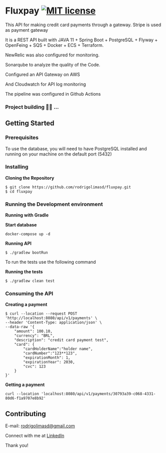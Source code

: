 # Fluxpay [![MIT license](http://img.shields.io/badge/license-MIT-brightgreen.svg)](https://github.com/rodrigolimasd/fluxpay/blob/master/LICENSE)

This API for making credit card payments through a gateway. Stripe is used as payment gateway

It is a REST API built with JAVA 11 + Spring Boot + PostgreSQL + Flyway + OpenFeing + SQS + Docker + ECS + Terraform.

NewRelic was also configured for monitoring.

Sonarqube to analyze the quality of the Code.

Configured an API Gateway on AWS

And Cloudwatch for API log monitoring

The pipeline was configured in Github Actions

### Project building 👨‍🔧 ...

## Getting Started

### Prerequisites

To use the database, you will need to have PostgreSQL installed and running on your machine on the default port (5432)

### Installing

**Cloning the Repository**

````
$ git clone https://github.com/rodrigolimasd/fluxpay.git
$ cd fluxpay
````

### Running the Development environment

**Running with Gradle**

**Start database**

```
docker-compose up -d
```

**Running API**

```
$ ./gradlew bootRun
```

To run the tests use the following command

**Running the tests**

```
$ ./gradlew clean test
```

### Consuming the API

**Creating a payment**

```
$ curl --location --request POST 'http://localhost:8080/api/v1/payments' \
--header 'Content-Type: application/json' \
--data-raw '{
    "amount": 100.10,
    "currency": "BRL",
    "description": "credit card payment test",
    "card": {
        "cardHolderName":"holder name",
        "cardNumber":"123**123",
        "expirationMonth": 1,
        "expirationYear": 2030,
        "cvc": 123
    }
}'
```

**Getting a payment**

```
curl --location 'localhost:8080/api/v1/payments/30793a39-c068-4331-80d6-f1a9707e8b92'
```

## Contributing

E-mail: rodrigolimasd@gmail.com

Connect with me at [LinkedIn](https://www.linkedin.com/in/rodrigolimasd/)

Thank you!

